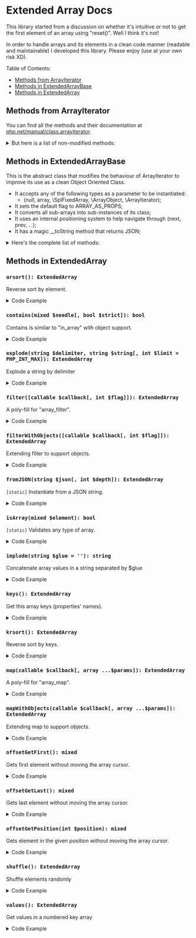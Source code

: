 # Extended Array Docs
This library started from a discussion on whether it's intuitive or not
to get the first element of an array using "reset()". Well I think it's not!

In order to handle arrays and its elements in a clean code manner
(readable and maintainable) I developed this library. Please enjoy
(use at your own risk XD).

Table of Contents:
* [Methods from ArrayIterator](#methods-from-arrayiterator)
* [Methods in ExtendedArrayBase](#methods-in-extendedarraybase)
* [Methods in ExtendedArray](#methods-in-extendedarray)

## Methods from ArrayIterator
You can find all the methods and their documentation at
[php.net/manual/class.arrayiterator](https://www.php.net/manual/en/class.arrayiterator.php).

<details>
  <summary>But here is a list of non-modified methods:</summary>

  | Method       | Parameters         | Return | Description |
  | ------------ | ------------------ | ------ | ----------- |
  | append       | mixed $value       | null   | `[*]` Append an element to the object
  | count        |                    | int    | The amount of elements
  | current      |                    | mixed  | Get the element under the cursor
  | getFlags     |                    | int    | Get behaviour flags of the ArrayIterator
  | key          |                    | mixed  | Current position element index
  | offsetGet    | mixed $index       | mixed  | Get element in given index
  | seek         | int $position      | null   | Moves the cursor to given position
  | serialize    |                    | string | Applies PHP serialization to the object
  | setFlags     | string $flags      | null   | Set behaviour flags of the ArrayIterator
  | unserialize  | string $serialized | null   | Populates self using PHP unserialize
  | valid        |                    | bool   | Validate element in the current position

  _* "append" is indirectly modified as it uses "offsetSet" internally_
</details>

## Methods in ExtendedArrayBase
This is the abstract class that modifies the behaviour of ArrayIterator
to improve its use as a clean Object Oriented Class.
* It accepts any of the following types as a parameter to be instantiated:
  * (null, array, \SplFixedArray, \ArrayObject, \ArrayIterator);
* It sets the default flag to ARRAY_AS_PROPS;
* It converts all sub-arrays into sub-instances of its class;
* It uses an internal positioning system to help navigate through (next, prev, ...);
* It has a magic __toString method that returns JSON;

<details>
  <summary>Here's the complete list of methods:</summary>

  | Method        | Parameters             | Return | Description |
  | ------------- | ---------------------- | ------ | ----------- |
  | asort         |                        | this   | Extending method to support sub-objects
  | element       |                        | mixed  | `[added]` Element is an alias for "current"
  | end           |                        | this   | `[added]` Move the cursor to the end
  | first         |                        | this   | `[added]` First is an alias for "rewind"
  | getArrayCopy  |                        | array  | Extending method to convert sub-objects to array
  | isArrayObject | mixed $array           | bool   | `[added][static]` Identifies usable classes
  | jsonSerialize | <nobr>[int $options[, int $depth]]</nobr> | string | `[added]` JSON Serialize
  | ksort         |                        | this   | Extending method to update position map
  | last          |                        | this   | `[added]` Last is an alias to "end"
  | natcasesort   |                        | this   | Extending method to update position map
  | natsort       |                        | this   | Extending method to update position map
  | next          |                        | this   | Extending method to return $this
  | offsetExists  | mixed $index           | bool   | Extending method to behave like "array_key_exists"
  | offsetSet     | <nobr>mixed $index, mixed $newval</nobr>  | null   | Extending method to update position map
  | offsetUnset   | mixed $index           | null   | Extending method to update position map
  | prev          |                        | this   | `[added]` Move the cursor to previous element
  | rewind        |                        | this   | Extending method to return $this
  | uasort        | callable $cmp_function | this   | Extending method to update position map
  | uksort        | callable $cmp_function | this   | Extending method to update position map
</details>

## Methods in ExtendedArray

### `arsort(): ExtendedArray`
Reverse sort by element.
<details>
  <summary>Code Example</summary>

  ```php
  <?php
  $cities = new ExtendedArray(['Dublin', 'Paris', 'Cairo', 'Tokyo']);
  print($cities->arsort());
  /**
   * {
   *   "3": "Tokyo",
   *   "1": "Paris",
   *   "0": "Dublin",
   *   "2": "Cairo"
   * }
   */
  ```
</details>

### `contains(mixed $needle[, bool $strict]): bool`
Contains is similar to "in_array" with object support.
<details>
  <summary>Code Example</summary>

  ```php
  <?php
  $cities = new ExtendedArray(['Dublin', 'Paris', 'Cairo', 'Tokyo']);
  var_dump($cities->contains('Cairo')); // true
  var_dump($cities->contains('Kyoto')); // false
  var_dump($cities->contains($cities->{1})); // true
  ```
</details>


### `explode(string $delimiter, string $string[, int $limit = PHP_INT_MAX]): ExtendedArray`
Explode a string by delimiter
<details>
  <summary>Code Example</summary>

  ```php
  <?php
  print(ExtendedArray::explode(',', 'Dublin,Paris,Cairo,Tokyo'));
  /**
   * {
   *   "0": "Dublin",
   *   "1": "Paris",
   *   "2": "Cairo",
   *   "3": "Tokyo"
   * }
   */
  ```
</details>

### `filter([callable $callback[, int $flag]]): ExtendedArray`
A poly-fill for "array_filter".
<details>
  <summary>Code Example</summary>

  ```php
  <?php
  $cities = new ExtendedArray(['Dublin', 'Paris', 'Cairo', 'Tokyo']);
  print(
    $cities->filter(
      function ($item) {
        return strlen($item) == 5;
      }
    )
  );
  /**
   * {
   *   "1": "Paris",
   *   "2": "Cairo",
   *   "3": "Tokyo"
   * }
   */
  ```
</details>

### `filterWithObjects([callable $callback[, int $flag]]): ExtendedArray`
Extending filter to support objects.
<details>
  <summary>Code Example</summary>

  ```php
  <?php
  $cities = new ExtendedArray(['Dublin', 'Paris', 'Cairo', 'Tokyo']);
  $countries = new ExtendedArray(['Ireland', 'France', 'Egypt', 'Japan']);
  $places = new ExtendedArray(['cities' => $cities, 'countries' => $countries]);
  print(
    $places->filterWithObjects(
      function ($item) {
        return $item->count();
      }
    )
  );
  /**
   * {
   *   "cities": {
   *     "0": "Dublin",
   *     "1": "Paris",
   *     "2": "Cairo",
   *     "3": "Tokyo"
   *   },
   *   "countries": {
   *     "0": "Ireland",
   *     "1": "France",
   *     "2": "Egypt",
   *     "3": "Japan"
   *   }
   * }
   */
  ```
</details>

### `fromJSON(string $json[, int $depth]): ExtendedArray`
`[static]` Instantiate from a JSON string.
<details>
  <summary>Code Example</summary>

  ```php
  <?php
  $jsonCities = '{"Dublin","Paris","Cairo","Tokyo"}';
  print(
    ExtendedArray::fromJSON($jsonCities)
  );
  /**
   * {
   *   "0": "Dublin",
   *   "1": "Paris",
   *   "2": "Cairo",
   *   "3": "Tokyo"
   * }
   */
  ```
</details>

### `isArray(mixed $element): bool`
`[static]` Validates any type of array.
<details>
  <summary>Code Example</summary>

  ```php
  <?php
  $plainArray = ['Dublin', 'Paris', 'Cairo', 'Tokyo'];
  $cities = new ExtendedArray($plainArray);
  var_dump(ExtendedArray::isArray($plainArray)); // true
  var_dump(ExtendedArray::isArray($cities));     // true
  var_dump(ExtendedArray::isArray('not array')); // false
  ```
</details>

### `implode(string $glue = ''): string`
Concatenate array values in a string separated by $glue
<details>
  <summary>Code Example</summary>

  ```php
  <?php
  $cities = new ExtendedArray(['Dublin', 'Paris', 'Cairo', 'Tokyo']);
  print($cities->implode(',')); // Dublin,Paris,Cairo,Tokyo
  ```
</details>

### `keys(): ExtendedArray`
Get this array keys (properties' names).
<details>
  <summary>Code Example</summary>

  ```php
  <?php
  $cities = new ExtendedArray(
    [
      'Ireland' => 'Dublin',
      'France' => 'Paris',
      'Egypt' => 'Cairo',
      'Japan' => 'Tokyo'
    ]
  );
  print($cities->keys());
  /**
   * {
   *   "0": "Ireland",
   *   "1": "France",
   *   "2": "Egypt",
   *   "3": "Japan"
   * }
   */
  ```
</details>

### `krsort(): ExtendedArray`
Reverse sort by keys.
<details>
  <summary>Code Example</summary>

  ```php
  <?php
  $cities = new ExtendedArray(
    [
      'Ireland' => 'Dublin',
      'France' => 'Paris',
      'Egypt' => 'Cairo',
      'Japan' => 'Tokyo'
    ]
  );
  print($cities->krsort());
  /**
   * {
   *   "Japan": "Tokyo",
   *   "Ireland": "Dublin",
   *   "France": "Paris",
   *   "Egypt": "Cairo"
   * }
   */
  ```
</details>

### `map(callable $callback[, array ...$params]): ExtendedArray`
A poly-fill for "array_map".
<details>
  <summary>Code Example</summary>

  ```php
  <?php
  $cities = new ExtendedArray(['Dublin', 'Paris', 'Cairo', 'Tokyo']);
  print(
    $cities->map(
      function ($item) {
        return strrev($item);
      }
    )
  );
  /**
   * {
   *   "0": "nilbuD",
   *   "1": "siraP",
   *   "2": "oriaC",
   *   "3": "oykoT"
   * }
   */
  ```
</details>

### `mapWithObjects(callable $callback[, array ...$params]): ExtendedArray`
Extending map to support objects.
<details>
  <summary>Code Example</summary>

  ```php
  <?php
  $cities = new ExtendedArray(['Dublin', 'Paris', 'Cairo', 'Tokyo']);
  $countries = new ExtendedArray(['Ireland', 'France', 'Egypt', 'Japan']);
  $places = new ExtendedArray(['cities' => $cities, 'countries' => $countries]);
  print(
    $places->mapWithObjects(
      function ($item) {
        return $item->filter(
          function ($element) {
            return strlen($element) == 5;
          }
        )->jsonSerialize();
      }
    )
  );
  /**
   * {
   *   "cities": "{\"1\":\"Paris\",\"2\":\"Cairo\",\"3\":\"Tokyo\"}",
   *   "countries": "{\"2\":\"Egypt\",\"3\":\"Japan\"}"
   * }
   */
  ```
</details>

### `offsetGetFirst(): mixed`
Gets first element without moving the array cursor.
<details>
  <summary>Code Example</summary>

  ```php
  <?php
  $cities = new ExtendedArray(['Dublin', 'Paris', 'Cairo', 'Tokyo']);
  print($cities->offsetGetFirst());
  /**
   * Dublin
   */
  ```
</details>

### `offsetGetLast(): mixed`
Gets last element without moving the array cursor.
<details>
  <summary>Code Example</summary>

  ```php
  <?php
  $cities = new ExtendedArray(['Dublin', 'Paris', 'Cairo', 'Tokyo']);
  print($cities->offsetGetLast());
  /**
   * Tokyo
   */
  ```
</details>

### `offsetGetPosition(int $position): mixed`
Gets element in the given position without moving the array cursor.
<details>
  <summary>Code Example</summary>

  ```php
  <?php
  $cities = new ExtendedArray(['Dublin', 'Paris', 'Cairo', 'Tokyo']);
  print($cities->offsetGetPosition(1));
  /**
   * Paris
   */
  ```
</details>

### `shuffle(): ExtendedArray`
Shuffle elements randomly
<details>
  <summary>Code Example</summary>

  ```php
  <?php
  $cities = new ExtendedArray(['Dublin', 'Paris', 'Cairo', 'Tokyo']);
  print($cities->shuffle());
  /**
   * {
   *   "1": "Paris",
   *   "0": "Dublin",
   *   "3": "Tokyo",
   *   "2": "Cairo"
   * }
   */
  ```
</details>

### `values(): ExtendedArray`
Get values in a numbered key array
<details>
  <summary>Code Example</summary>

  ```php
  <?php
  $cities = new ExtendedArray(
    [
      'Egypt' => 'Cairo',
      'Japan' => 'Tokyo',
      'France' => 'Paris',
      'Ireland' => 'Dublin'
    ]
  );
  print($cities->values());
  /**
   * {
   *   "0": "Cairo",
   *   "1": "Tokyo",
   *   "2": "Paris",
   *   "3": "Dublin"
   * }
   */
  ```
</details>
